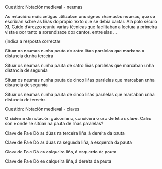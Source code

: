 Cuestión: Notación medieval - neumas

As notacións máis antigas utilizaban uns signos chamados neumas, que se escribían sobre as liñas do propio texto que se debía cantar. Alá polo século XI, Guido d’Arezzo reuniu varias técnicas que facilitaban a lectura a primeira vista e por tanto a aprendizaxe dos cantos, entre elas …

(indica a resposta correcta)

Situar os neumas nunha pauta de catro liñas paralelas que marbana a distancia dunha terceira

Situar os neumas nunha pauta de catro liñas paralelas que marcaban unha distancia de segunda

Situar os neumas nunha pauta de cinco liñas paralelas que marcaban unha distancia de segunda

Situar os neumas nunha pauta de cinco liñas paralelas que marcaban unha distancia de terceira



Cuestión: Notación medieval - claves

O sistema de notación guidoniano, considera o uso de letras clave. Cales son e onde se sitúan na pauta de liñas paralelas?

Clave de Fa  e Dó as dúas na terceira liña, á dereita da pauta

Clave de Fa  e Dó as dúas na segunda liña, á esquerda da pauta

Clave de Fa  e Dó en calqueira liña, á esquerda da pauta

Clave de Fa  e Dó en calqueira liña, á dereita da pauta